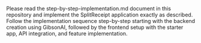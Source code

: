 Please read the step-by-step-implementation.md document in this
repository and implement the SplitReceipt application exactly as
 described. Follow the implementation sequence step-by-step starting
 with the backend creation using GibsonAI, followed by the frontend
 setup with the starter app, API integration, and feature
 implementation.